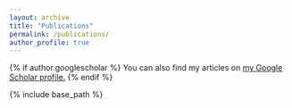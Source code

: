 ```yaml
---
layout: archive
title: "Publications"
permalink: /publications/
author_profile: true
---
```


{% if author.googlescholar %}
  You can also find my articles on <u><a href="{{author.googlescholar}}">my Google Scholar profile</a>.</u>
{% endif %}

{% include base_path %}

<!-- {% for post in site.publications reversed %}
  {% include archive-single.html %}
{% endfor %} -->
<!-- <script src="https://bibbase.org/service/mendeley/6bce6ab9-03b5-36ad-a474-26e482dc52c3?jsonp=1&theme=simple&authorFirst=1&owner='Lin, J'"></script>  -->
<script src="https://bibbase.org/show?bib=https://giannilin.github.io/publications/ListaPubblicazioni.bib&jsonp=1&theme=simple&authorFirst=1&owner='Lin, J'"></script>